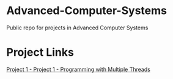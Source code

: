 # Advanced-Computer-Systems
Public repo for projects in Advanced Computer Systems

# Project Links
[Project 1 - Project 1 - Programming with Multiple Threads](https://github.com/almog-co/Advanced-Computer-Systems/tree/main/Project%201%20-%20Programming%20with%20Multiple%20Threads)
